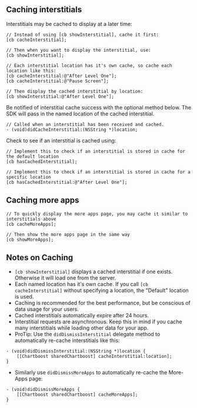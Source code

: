 ## Caching interstitials

Interstitials may be cached to display at a later time:

```objc
// Instead of using [cb showInterstitial], cache it first:
[cb cacheInterstitial];

// Then when you want to display the interstitial, use:
[cb showInterstitial];

// Each interstitial location has it's own cache, so cache each location like this:
[cb cacheInterstitial:@"After Level One"];
[cb cacheInterstitial:@"Pause Screen"];

// Then display the cached interstitial by location:
[cb showInterstitial:@"After Level One"];
```

Be notified of interstitial cache success with the optional method below. The SDK will pass in the named location of the cached interstitial.

```objc
// Called when an interstitial has been received and cached.
- (void)didCacheInterstitial:(NSString *)location;
```

Check to see if an interstitial is cached using:

```objc
// Implement this to check if an interstitial is stored in cache for the default location
[cb hasCachedInterstitial];

// Implement this to check if an interstitial is stored in cache for a specific location
[cb hasCachedInterstitial:@"After Level One"];
```

## Caching more apps

```objc
// To quickly display the more apps page, you may cache it similar to interstitials above
[cb cacheMoreApps];

// Then show the more apps page in the same way
[cb showMoreApps];
```

## Notes on Caching

- `[cb showInterstitial]` displays a cached interstitial if one exists. Otherwise it will load one from the server.
- Each named location has it's own cache. If you call `[cb cacheInterstitial]` without specifying a location, the "Default" location is used.
- Caching is recommended for the best performance, but be conscious of data usage for your users.
- Cached interstitials automatically expire after 24 hours.
- Interstitial requests are asynchronous. Keep this in mind if you cache many interstitials while loading other data for your app.
- ProTip: Use the `didDismissInterstitial` delegate method to automatically re-cache interstitials like this:

```objc
- (void)didDismissInterstitial:(NSString *)location {
    [[Chartboost sharedChartboost] cacheInterstitial:location];
}
```

- Similarly use `didDismissMoreApps` to automatically re-cache the More-Apps page:

```objc
- (void)didDismissMoreApps {
    [[Chartboost sharedChartboost] cacheMoreApps];
}
```
